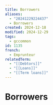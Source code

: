 ```yaml
---
title: Borrowers
aliases:
  - "20241229224437"
  - Borrowers
created: 2024-12-18
modified: 2024-12-29
tags:
  - gccommon
id: 1135
french:
  - Emprunteur
relatedTerm:
  - "[[Debtors]]"
  - "[[Loans]]"
  - "[[Term loans]]"
---
```

# Borrowers
